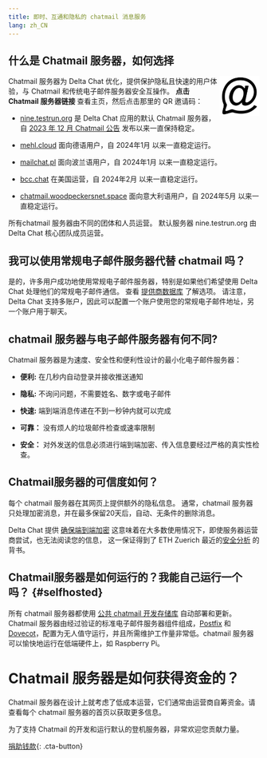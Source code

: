 ```yaml
---
title: 即时、互通和隐私的 chatmail 消息服务
lang: zh_CN
---
```



## 什么是 Chatmail 服务器，如何选择

<img alt="Chatmail logo" src="../assets/logos/chatmail.svg" width="80" style="float:right;" />

Chatmail 服务器为 Delta Chat 优化，提供保护隐私且快速的用户体验，与 Chatmail 和传统电子邮件服务器安全互操作。
**点击 Chatmail 服务器链接** 查看主页，然后点击那里的 QR 邀请码：

- [nine.testrun.org](https://nine.testrun.org) 是 Delta Chat 应用的默认 Chatmail 服务器，自 [2023 年 12 月 Chatmail 公告](https://delta.chat/en/2023-12-13-chatmail) 发布以来一直保持稳定。

- [mehl.cloud](https://mehl.cloud) 面向德语用户，自 2024年1月 以来一直稳定运行。

- [mailchat.pl](https://mailchat.pl) 面向波兰语用户，自 2024年1月 以来一直稳定运行。

- [bcc.chat](https://bcc.chat) 在美国运营，自 2024年2月 以来一直稳定运行。

- [chatmail.woodpeckersnet.space](https://chatmail.woodpeckersnest.space/) 面向意大利语用户，自 2024年5月 以来一直稳定运行。

所有chatmail 服务器由不同的团体和人员运营。  默认服务器 nine.testrun.org 由 Delta Chat 核心团队成员运营。

## 我可以使用常规电子邮件服务器代替 chatmail 吗？

是的，许多用户成功地使用常规电子邮件服务器，特别是如果他们希望使用 Delta Chat 处理他们的常规电子邮件通信。 查看 [提供商数据库](https://providers.delta.chat) 了解选项。 请注意，Delta Chat 支持多账户，因此可以配置一个账户使用您的常规电子邮件地址，另一个账户用于聊天。


## chatmail 服务器与电子邮件服务器有何不同?

Chatmail 服务器是为速度、安全性和便利性设计的最小化电子邮件服务器：

- **便利:**  在几秒内自动登录并接收推送通知

- **隐私:** 不询问问题，不需要姓名、数字或电子邮件

- **快速:** 端到端消息传递在不到一秒钟内就可以完成

- **可靠：** 没有烦人的垃圾邮件检查或速率限制

- **安全：** 对外发送的信息必须进行端到端加密、传入信息要经过严格的真实性检查。


## Chatmail服务器的可信度如何？

每个 chatmail 服务器在其网页上提供额外的隐私信息。 通常，chatmail 服务器只处理加密消息，并在最多保留20天后，自动、无条件的删除消息。

Delta Chat 提供 [确保端到端加密](https://delta.chat/en/2023-11-23-jumbo-42) 这意味着在大多数使用情况下，即使服务器运营商尝试，也无法阅读您的信息， 这一保证得到了 ETH Zuerich 最近的[安全分析](https://delta.chat/en/2024-03-25-crypto-analysis-securejoin) 的背书。


## Chatmail服务器是如何运行的？我能自己运行一个吗？ {#selfhosted}

所有 chatmail 服务器都使用 [公共 chatmail 开发存储库](https://github.com/deltachat/chatmail) 自动部署和更新。Chatmail 服务器由经过验证的标准电子邮件服务器组件组成，[Postfix](https://postfix.org) 和 [Dovecot](https://dovecot.org)，配置为无人值守运行，并且所需维护工作量非常低。chatmail 服务器可以愉快地运行在低端硬件上，如 Raspberry Pi。


# Chatmail 服务器是如何获得资金的？

Chatmail 服务器在设计上就考虑了低成本运营，它们通常由运营商自筹资金。请查看每个 chatmail 服务器的首页以获取更多信息。

为了支持 Chatmail 的开发和运行默认的登机服务器，非常欢迎您贡献力量。

[捐助钱款](donate){: .cta-button}
